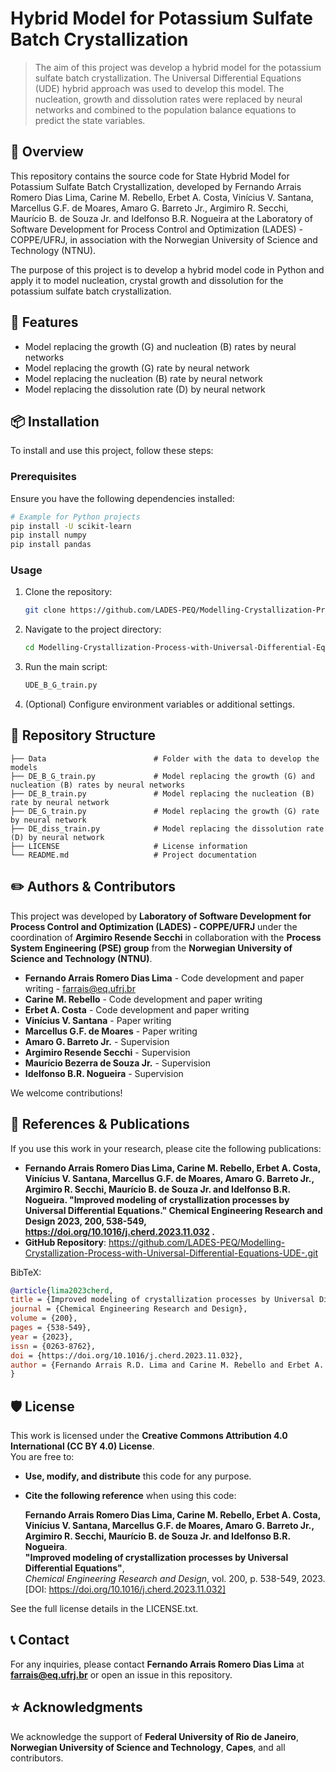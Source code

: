 # Hybrid Model for Potassium Sulfate Batch Crystallization
> The aim of this project was develop a hybrid model for the potassium sulfate batch crystallization. The Universal Differential Equations (UDE) hybrid approach was used to develop this model. The nucleation, growth and dissolution rates were replaced by neural networks and combined to the population balance equations to predict the state variables.

## 📖 Overview
This repository contains the source code for State Hybrid Model for Potassium Sulfate Batch Crystallization, developed by Fernando Arrais Romero Dias Lima, Carine M. Rebello, Erbet A. Costa,
Vinícius V. Santana, Marcellus G.F. de Moares, Amaro G. Barreto Jr., Argimiro R. Secchi, Maurício B. de Souza Jr. and Idelfonso B.R. Nogueira at the Laboratory of Software Development for Process Control and Optimization (LADES) - COPPE/UFRJ, in association with the Norwegian University of Science and Technology (NTNU).

The purpose of this project is to develop a hybrid model code in Python and apply it to model nucleation, crystal growth and dissolution for the potassium sulfate batch crystallization.

## 🚀 Features
- Model replacing the growth (G) and nucleation (B) rates by neural networks
- Model replacing the growth (G) rate by neural network
- Model replacing the nucleation (B) rate by neural network
- Model replacing the dissolution rate (D) by neural network

## 📦 Installation
To install and use this project, follow these steps:

### Prerequisites
Ensure you have the following dependencies installed:
```bash
# Example for Python projects
pip install -U scikit-learn
pip install numpy
pip install pandas
```

### Usage
1. Clone the repository:
   ```bash
   git clone https://github.com/LADES-PEQ/Modelling-Crystallization-Process-with-Universal-Differential-Equations-UDE-.git
   ```
2. Navigate to the project directory:
   ```bash
   cd Modelling-Crystallization-Process-with-Universal-Differential-Equations-UDE-
   ```
3. Run the main script:
   ```bash
   UDE_B_G_train.py
   ```
4. (Optional) Configure environment variables or additional settings.

## 📂 Repository Structure
```
├── Data                        # Folder with the data to develop the models
├── DE_B_G_train.py             # Model replacing the growth (G) and nucleation (B) rates by neural networks
├── DE_B_train.py               # Model replacing the nucleation (B) rate by neural network
├── DE_G_train.py               # Model replacing the growth (G) rate by neural network
├── DE_diss_train.py            # Model replacing the dissolution rate (D) by neural network
├── LICENSE                     # License information
└── README.md                   # Project documentation
```

## ✏️ Authors & Contributors
This project was developed by **Laboratory of Software Development for Process Control and Optimization (LADES) - COPPE/UFRJ** under the coordination of **Argimiro Resende Secchi** in collaboration with the **Process System Engineering (PSE) group** from the **Norwegian University of Science and Technology (NTNU)**.

- **Fernando Arrais Romero Dias Lima** - Code development and paper writing - farrais@eq.ufrj.br
- **Carine M. Rebello** - Code development and paper writing
- **Erbet A. Costa** - Code development and paper writing
- **Vinícius V. Santana** - Paper writing
- **Marcellus G.F. de Moares** - Paper writing
- **Amaro G. Barreto Jr.** - Supervision
- **Argimiro Resende Secchi** - Supervision
- **Maurício Bezerra de Souza Jr.** - Supervision
- **Idelfonso B.R. Nogueira** - Supervision

We welcome contributions!

## 🔬 References & Publications
If you use this work in your research, please cite the following publications:
- **Fernando Arrais Romero Dias Lima, Carine M. Rebello, Erbet A. Costa, Vinícius V. Santana, Marcellus G.F. de Moares, Amaro G. Barreto Jr., Argimiro R. Secchi, Maurício B. de Souza Jr. and Idelfonso B.R. Nogueira. "Improved modeling of crystallization processes by Universal Differential Equations." Chemical Engineering Research and Design 2023, 200, 538-549, https://doi.org/10.1016/j.cherd.2023.11.032 .**
- **GitHub Repository**: https://github.com/LADES-PEQ/Modelling-Crystallization-Process-with-Universal-Differential-Equations-UDE-.git

BibTeX:
```bibtex
@article{lima2023cherd,
title = {Improved modeling of crystallization processes by Universal Differential Equations},
journal = {Chemical Engineering Research and Design},
volume = {200},
pages = {538-549},
year = {2023},
issn = {0263-8762},
doi = {https://doi.org/10.1016/j.cherd.2023.11.032},
author = {Fernando Arrais R.D. Lima and Carine M. Rebello and Erbet A. Costa and Vinícius V. Santana and Marcellus G.F. de Moares and Amaro G. Barreto and Argimiro R. Secchi and Maurício B. de Souza and Idelfonso B.R. Nogueira}
}
```

## 🛡 License
This work is licensed under the **Creative Commons Attribution 4.0 International (CC BY 4.0) License**.  
You are free to:
- **Use, modify, and distribute** this code for any purpose.
- **Cite the following reference** when using this code:

  **Fernando Arrais Romero Dias Lima, Carine M. Rebello, Erbet A. Costa, Vinícius V. Santana, Marcellus G.F. de Moares, Amaro G. Barreto Jr., Argimiro R. Secchi, Maurício B. de Souza Jr. and Idelfonso B.R. Nogueira**.  
  **"Improved modeling of crystallization processes by Universal Differential Equations"**,  
  *Chemical Engineering Research and Design*, vol. 200, p. 538-549, 2023.  
  [DOI: https://doi.org/10.1016/j.cherd.2023.11.032]

See the full license details in the LICENSE.txt.

## 📞 Contact
For any inquiries, please contact **Fernando Arrais Romero Dias Lima** at **farrais@eq.ufrj.br** or open an issue in this repository.

## ⭐ Acknowledgments
We acknowledge the support of **Federal University of Rio de Janeiro**, **Norwegian University of Science and Technology**, **Capes**, and all contributors.

